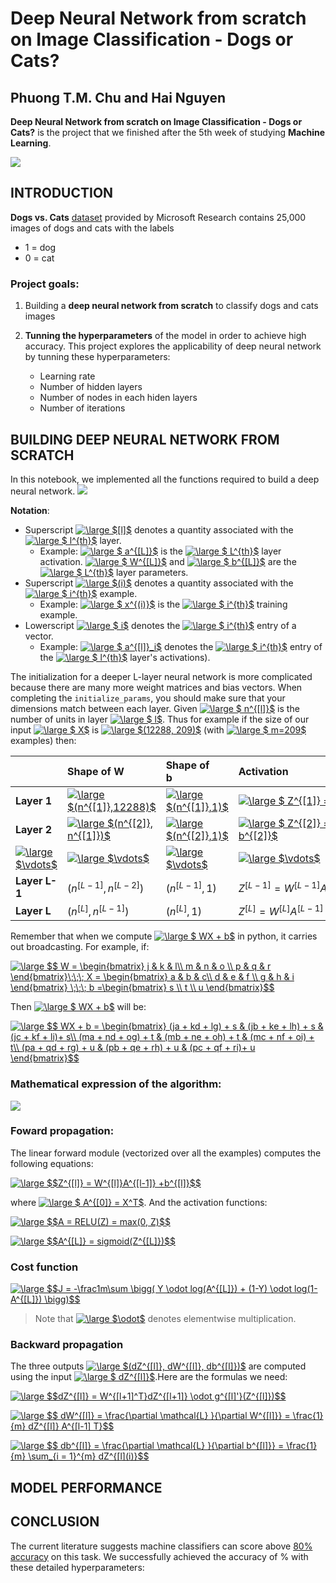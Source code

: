 # Deep Neural Network from scratch on Image Classification - Dogs or Cats?

## **Phuong T.M. Chu and Hai Nguyen**

**Deep Neural Network from scratch on Image Classification - Dogs or Cats?** is the project that we finished after the 5th week of studying **Machine Learning**.

![](https://storage.googleapis.com/kaggle-competitions/kaggle/3362/media/woof_meow.jpg)

## INTRODUCTION
**Dogs vs. Cats** [dataset](https://www.kaggle.com/c/dogs-vs-cats/data) provided by  Microsoft Research contains 25,000 images of dogs and cats with the labels 
* 1 = dog
* 0 = cat 

### Project goals:
1. Building a **deep neural network from scratch** to classify dogs and cats images

2. **Tunning the hyperparameters** of the model in order to achieve high accuracy. This project explores the applicability of deep neural network by tunning these hyperparameters:
    * Learning rate
    * Number of hidden layers
    * Number of nodes in each hiden layers
    * Number of iterations

## BUILDING DEEP NEURAL NETWORK FROM SCRATCH

In this notebook, we implemented all the functions required to build a deep neural network.
![](https://i.imgur.com/ivhZhmx.png)

**Notation**:
- Superscript <a href="https://www.codecogs.com/eqnedit.php?latex=\inline&space;\dpi{120}&space;\large&space;$[l]$" target="_blank"><img src="https://latex.codecogs.com/gif.latex?\inline&space;\dpi{120}&space;\large&space;$[l]$" title="\large $[l]$" /></a> denotes a quantity associated with the <a href="https://www.codecogs.com/eqnedit.php?latex=\inline&space;\dpi{120}&space;\large&space;$&space;l^{th}$" target="_blank"><img src="https://latex.codecogs.com/gif.latex?\inline&space;\dpi{120}&space;\large&space;$&space;l^{th}$" title="\large $ l^{th}$" /></a> layer. 
    - Example: <a href="https://www.codecogs.com/eqnedit.php?latex=\inline&space;\dpi{120}&space;\large&space;$&space;a^{[L]}$" target="_blank"><img src="https://latex.codecogs.com/gif.latex?\inline&space;\dpi{120}&space;\large&space;$&space;a^{[L]}$" title="\large $ a^{[L]}$" /></a> is the <a href="https://www.codecogs.com/eqnedit.php?latex=\inline&space;\dpi{120}&space;\large&space;$&space;L^{th}$" target="_blank"><img src="https://latex.codecogs.com/gif.latex?\inline&space;\dpi{120}&space;\large&space;$&space;L^{th}$" title="\large $ L^{th}$" /></a> layer activation. <a href="https://www.codecogs.com/eqnedit.php?latex=\inline&space;\dpi{120}&space;\large&space;$&space;W^{[L]}$" target="_blank"><img src="https://latex.codecogs.com/gif.latex?\inline&space;\dpi{120}&space;\large&space;$&space;W^{[L]}$" title="\large $ W^{[L]}$" /></a> and <a href="https://www.codecogs.com/eqnedit.php?latex=\inline&space;\dpi{120}&space;\large&space;$&space;b^{[L]}$" target="_blank"><img src="https://latex.codecogs.com/gif.latex?\inline&space;\dpi{120}&space;\large&space;$&space;b^{[L]}$" title="\large $ b^{[L]}$" /></a> are the <a href="https://www.codecogs.com/eqnedit.php?latex=\inline&space;\dpi{120}&space;\large&space;$&space;L^{th}$" target="_blank"><img src="https://latex.codecogs.com/gif.latex?\inline&space;\dpi{120}&space;\large&space;$&space;L^{th}$" title="\large $ L^{th}$" /></a> layer parameters.
- Superscript <a href="https://www.codecogs.com/eqnedit.php?latex=\inline&space;\dpi{120}&space;\large&space;$(i)$" target="_blank"><img src="https://latex.codecogs.com/gif.latex?\inline&space;\dpi{120}&space;\large&space;$(i)$" title="\large $(i)$" /></a> denotes a quantity associated with the <a href="https://www.codecogs.com/eqnedit.php?latex=\inline&space;\dpi{120}&space;\large&space;$&space;i^{th}$" target="_blank"><img src="https://latex.codecogs.com/gif.latex?\inline&space;\dpi{120}&space;\large&space;$&space;i^{th}$" title="\large $ i^{th}$" /></a> example. 
    - Example: <a href="https://www.codecogs.com/eqnedit.php?latex=\inline&space;\dpi{120}&space;\large&space;$&space;x^{(i)}$" target="_blank"><img src="https://latex.codecogs.com/gif.latex?\inline&space;\dpi{120}&space;\large&space;$&space;x^{(i)}$" title="\large $ x^{(i)}$" /></a> is the <a href="https://www.codecogs.com/eqnedit.php?latex=\inline&space;\dpi{120}&space;\large&space;$&space;i^{th}$" target="_blank"><img src="https://latex.codecogs.com/gif.latex?\inline&space;\dpi{120}&space;\large&space;$&space;i^{th}$" title="\large $ i^{th}$" /></a> training example.
- Lowerscript <a href="https://www.codecogs.com/eqnedit.php?latex=\inline&space;\dpi{120}&space;\large&space;$&space;i$" target="_blank"><img src="https://latex.codecogs.com/gif.latex?\inline&space;\dpi{120}&space;\large&space;$&space;i$" title="\large $ i$" /></a> denotes the <a href="https://www.codecogs.com/eqnedit.php?latex=\inline&space;\dpi{120}&space;\large&space;$&space;i^{th}$" target="_blank"><img src="https://latex.codecogs.com/gif.latex?\inline&space;\dpi{120}&space;\large&space;$&space;i^{th}$" title="\large $ i^{th}$" /></a> entry of a vector.
    - Example: <a href="https://www.codecogs.com/eqnedit.php?latex=\inline&space;\dpi{120}&space;\large&space;$&space;a^{[l]}_i$" target="_blank"><img src="https://latex.codecogs.com/gif.latex?\inline&space;\dpi{120}&space;\large&space;$&space;a^{[l]}_i$" title="\large $ a^{[l]}_i$" /></a> denotes the <a href="https://www.codecogs.com/eqnedit.php?latex=\inline&space;\dpi{120}&space;\large&space;$&space;i^{th}$" target="_blank"><img src="https://latex.codecogs.com/gif.latex?\inline&space;\dpi{120}&space;\large&space;$&space;i^{th}$" title="\large $ i^{th}$" /></a> entry of the <a href="https://www.codecogs.com/eqnedit.php?latex=\inline&space;\dpi{120}&space;\large&space;$&space;l^{th}$" target="_blank"><img src="https://latex.codecogs.com/gif.latex?\inline&space;\dpi{120}&space;\large&space;$&space;l^{th}$" title="\large $ l^{th}$" /></a> layer's activations).
    
The initialization for a deeper L-layer neural network is more complicated because there are many more weight matrices and bias vectors. When completing the `initialize_params`, you should make sure that your dimensions match between each layer. Given <a href="https://www.codecogs.com/eqnedit.php?latex=\inline&space;\dpi{120}&space;\large&space;$&space;n^{[l]}$" target="_blank"><img src="https://latex.codecogs.com/gif.latex?\inline&space;\dpi{120}&space;\large&space;$&space;n^{[l]}$" title="\large $ n^{[l]}$" /></a> is the number of units in layer <a href="https://www.codecogs.com/eqnedit.php?latex=\inline&space;\dpi{120}&space;\large&space;$&space;l$" target="_blank"><img src="https://latex.codecogs.com/gif.latex?\inline&space;\dpi{120}&space;\large&space;$&space;l$" title="\large $ l$" /></a>. Thus for example if the size of our input <a href="https://www.codecogs.com/eqnedit.php?latex=\inline&space;\dpi{120}&space;\large&space;$&space;X$" target="_blank"><img src="https://latex.codecogs.com/gif.latex?\inline&space;\dpi{120}&space;\large&space;$&space;X$" title="\large $ X$" /></a> is <a href="https://www.codecogs.com/eqnedit.php?latex=\inline&space;\dpi{120}&space;\large&space;$(12288,&space;209)$" target="_blank"><img src="https://latex.codecogs.com/gif.latex?\inline&space;\dpi{120}&space;\large&space;$(12288,&space;209)$" title="\large $(12288, 209)$" /></a> (with <a href="https://www.codecogs.com/eqnedit.php?latex=\inline&space;\dpi{120}&space;\large&space;$&space;m=209$" target="_blank"><img src="https://latex.codecogs.com/gif.latex?\inline&space;\dpi{120}&space;\large&space;$&space;m=209$" title="\large $ m=209$" /></a> examples) then:

| |**Shape of W**&nbsp;&nbsp;&nbsp;&nbsp;&nbsp;&nbsp;&nbsp;&nbsp; |**Shape of b**&nbsp;&nbsp;&nbsp;&nbsp;&nbsp;&nbsp;&nbsp;&nbsp;&nbsp;&nbsp;&nbsp;|**Activation**&nbsp;&nbsp;&nbsp;&nbsp;&nbsp;&nbsp;&nbsp;&nbsp;&nbsp;&nbsp;&nbsp;&nbsp;&nbsp;&nbsp;&nbsp;&nbsp;&nbsp;&nbsp;&nbsp;&nbsp;&nbsp;&nbsp;&nbsp;&nbsp;&nbsp;&nbsp;&nbsp;&nbsp;&nbsp;&nbsp;&nbsp;&nbsp;&nbsp;&nbsp;&nbsp;&nbsp;&nbsp;&nbsp;&nbsp;&nbsp;&nbsp;&nbsp;&nbsp;&nbsp;&nbsp;&nbsp;&nbsp;&nbsp;&nbsp;&nbsp;&nbsp;&nbsp;&nbsp;&nbsp;&nbsp;&nbsp;&nbsp;&nbsp;&nbsp;&nbsp;&nbsp;&nbsp;|**Shape of Activation**&nbsp;&nbsp;&nbsp;&nbsp;&nbsp;&nbsp;&nbsp;&nbsp;&nbsp;&nbsp;&nbsp;&nbsp;&nbsp;&nbsp;&nbsp;&nbsp;&nbsp;&nbsp;&nbsp;&nbsp;&nbsp;|
|:-|:-|:-|:-|:-|
|**Layer 1**|<a href="https://www.codecogs.com/eqnedit.php?latex=\inline&space;\dpi{120}&space;\large&space;$(n^{[1]},12288)$" target="_blank"><img src="https://latex.codecogs.com/gif.latex?\inline&space;\dpi{120}&space;\large&space;$(n^{[1]},12288)$" title="\large $(n^{[1]},12288)$" /></a>|<a href="https://www.codecogs.com/eqnedit.php?latex=\inline&space;\dpi{120}&space;\large&space;$(n^{[1]},1)$" target="_blank"><img src="https://latex.codecogs.com/gif.latex?\inline&space;\dpi{120}&space;\large&space;$(n^{[1]},1)$" title="\large $(n^{[1]},1)$" /></a>|<a href="https://www.codecogs.com/eqnedit.php?latex=\inline&space;\dpi{120}&space;\large&space;$&space;Z^{[1]}&space;=&space;W^{[1]}&space;X&space;&plus;&space;b^{[1]}&space;$" target="_blank"><img src="https://latex.codecogs.com/gif.latex?\inline&space;\dpi{120}&space;\large&space;$&space;Z^{[1]}&space;=&space;W^{[1]}&space;X&space;&plus;&space;b^{[1]}&space;$" title="\large $ Z^{[1]} = W^{[1]} X + b^{[1]} $" /></a>|<a href="https://www.codecogs.com/eqnedit.php?latex=\inline&space;\dpi{120}&space;\large&space;$(n^{[1]},209)$" target="_blank"><img src="https://latex.codecogs.com/gif.latex?\inline&space;\dpi{120}&space;\large&space;$(n^{[1]},209)$" title="\large $(n^{[1]},209)$" /></a>|
| **Layer 2**|<a href="https://www.codecogs.com/eqnedit.php?latex=\inline&space;\dpi{120}&space;\large&space;$(n^{[2]},&space;n^{[1]})$" target="_blank"><img src="https://latex.codecogs.com/gif.latex?\inline&space;\dpi{120}&space;\large&space;$(n^{[2]},&space;n^{[1]})$" title="\large $(n^{[2]}, n^{[1]})$" /></a>|<a href="https://www.codecogs.com/eqnedit.php?latex=\inline&space;\dpi{120}&space;\large&space;$(n^{[2]},1)$" target="_blank"><img src="https://latex.codecogs.com/gif.latex?\inline&space;\dpi{120}&space;\large&space;$(n^{[2]},1)$" title="\large $(n^{[2]},1)$" /></a>|<a href="https://www.codecogs.com/eqnedit.php?latex=\inline&space;\dpi{120}&space;\large&space;$&space;Z^{[2]}&space;=&space;W^{[2]}&space;A^{[1]}&space;&plus;&space;b^{[2]}$" target="_blank"><img src="https://latex.codecogs.com/gif.latex?\inline&space;\dpi{120}&space;\large&space;$&space;Z^{[2]}&space;=&space;W^{[2]}&space;A^{[1]}&space;&plus;&space;b^{[2]}$" title="\large $ Z^{[2]} = W^{[2]} A^{[1]} + b^{[2]}$" /></a>|<a href="https://www.codecogs.com/eqnedit.php?latex=\inline&space;\dpi{120}&space;\large&space;$(n^{[2]},&space;209)$" target="_blank"><img src="https://latex.codecogs.com/gif.latex?\inline&space;\dpi{120}&space;\large&space;$(n^{[2]},&space;209)$" title="\large $(n^{[2]}, 209)$" /></a>|
|<a href="https://www.codecogs.com/eqnedit.php?latex=\inline&space;\dpi{120}&space;\large&space;$\vdots$" target="_blank"><img src="https://latex.codecogs.com/gif.latex?\inline&space;\dpi{120}&space;\large&space;$\vdots$" title="\large $\vdots$" /></a>| <a href="https://www.codecogs.com/eqnedit.php?latex=\inline&space;\dpi{120}&space;\large&space;$\vdots$" target="_blank"><img src="https://latex.codecogs.com/gif.latex?\inline&space;\dpi{120}&space;\large&space;$\vdots$" title="\large $\vdots$" /></a> | <a href="https://www.codecogs.com/eqnedit.php?latex=\inline&space;\dpi{120}&space;\large&space;$\vdots$" target="_blank"><img src="https://latex.codecogs.com/gif.latex?\inline&space;\dpi{120}&space;\large&space;$\vdots$" title="\large $\vdots$" /></a>|<a href="https://www.codecogs.com/eqnedit.php?latex=\inline&space;\dpi{120}&space;\large&space;$\vdots$" target="_blank"><img src="https://latex.codecogs.com/gif.latex?\inline&space;\dpi{120}&space;\large&space;$\vdots$" title="\large $\vdots$" /></a>|<a href="https://www.codecogs.com/eqnedit.php?latex=\inline&space;\dpi{120}&space;\large&space;$\vdots$" target="_blank"><img src="https://latex.codecogs.com/gif.latex?\inline&space;\dpi{120}&space;\large&space;$\vdots$" title="\large $\vdots$" /></a>|
|**Layer L-1** | $(n^{[L-1]}, n^{[L-2]})$ | $(n^{[L-1]}, 1)$ | $Z^{[L-1]} =  W^{[L-1]} A^{[L-2]} + b^{[L-1]}$ | $(n^{[L-1]}, 209)$|
|**Layer L** | $(n^{[L]}, n^{[L-1]})$ | $(n^{[L]}, 1)$|  $Z^{[L]} =  W^{[L]} A^{[L-1]} + b^{[L]}$|$(n^{[L]}, 209)$ |

Remember that when we compute <a href="https://www.codecogs.com/eqnedit.php?latex=\inline&space;\dpi{120}&space;\large&space;$&space;WX&space;&plus;&space;b$" target="_blank"><img src="https://latex.codecogs.com/gif.latex?\inline&space;\dpi{120}&space;\large&space;$&space;WX&space;&plus;&space;b$" title="\large $ WX + b$" /></a> in python, it carries out broadcasting. For example, if: 

<a href="https://www.codecogs.com/eqnedit.php?latex=\inline&space;\dpi{120}&space;\large&space;$$&space;W&space;=&space;\begin{bmatrix}&space;j&space;&&space;k&space;&&space;l\\&space;m&space;&&space;n&space;&&space;o&space;\\&space;p&space;&&space;q&space;&&space;r&space;\end{bmatrix}\;\;\;&space;X&space;=&space;\begin{bmatrix}&space;a&space;&&space;b&space;&&space;c\\&space;d&space;&&space;e&space;&&space;f&space;\\&space;g&space;&&space;h&space;&&space;i&space;\end{bmatrix}&space;\;\;\;&space;b&space;=\begin{bmatrix}&space;s&space;\\&space;t&space;\\&space;u&space;\end{bmatrix}$$" target="_blank"><img src="https://latex.codecogs.com/gif.latex?\inline&space;\dpi{120}&space;\large&space;$$&space;W&space;=&space;\begin{bmatrix}&space;j&space;&&space;k&space;&&space;l\\&space;m&space;&&space;n&space;&&space;o&space;\\&space;p&space;&&space;q&space;&&space;r&space;\end{bmatrix}\;\;\;&space;X&space;=&space;\begin{bmatrix}&space;a&space;&&space;b&space;&&space;c\\&space;d&space;&&space;e&space;&&space;f&space;\\&space;g&space;&&space;h&space;&&space;i&space;\end{bmatrix}&space;\;\;\;&space;b&space;=\begin{bmatrix}&space;s&space;\\&space;t&space;\\&space;u&space;\end{bmatrix}$$" title="\large $$ W = \begin{bmatrix} j & k & l\\ m & n & o \\ p & q & r \end{bmatrix}\;\;\; X = \begin{bmatrix} a & b & c\\ d & e & f \\ g & h & i \end{bmatrix} \;\;\; b =\begin{bmatrix} s \\ t \\ u \end{bmatrix}$$" /></a>

Then <a href="https://www.codecogs.com/eqnedit.php?latex=\inline&space;\dpi{120}&space;\large&space;$&space;WX&space;&plus;&space;b$" target="_blank"><img src="https://latex.codecogs.com/gif.latex?\inline&space;\dpi{120}&space;\large&space;$&space;WX&space;&plus;&space;b$" title="\large $ WX + b$" /></a> will be:

<a href="https://www.codecogs.com/eqnedit.php?latex=\inline&space;\dpi{120}&space;\large&space;$$&space;WX&space;&plus;&space;b&space;=&space;\begin{bmatrix}&space;(ja&space;&plus;&space;kd&space;&plus;&space;lg)&space;&plus;&space;s&space;&&space;(jb&space;&plus;&space;ke&space;&plus;&space;lh)&space;&plus;&space;s&space;&&space;(jc&space;&plus;&space;kf&space;&plus;&space;li)&plus;&space;s\\&space;(ma&space;&plus;&space;nd&space;&plus;&space;og)&space;&plus;&space;t&space;&&space;(mb&space;&plus;&space;ne&space;&plus;&space;oh)&space;&plus;&space;t&space;&&space;(mc&space;&plus;&space;nf&space;&plus;&space;oi)&space;&plus;&space;t\\&space;(pa&space;&plus;&space;qd&space;&plus;&space;rg)&space;&plus;&space;u&space;&&space;(pb&space;&plus;&space;qe&space;&plus;&space;rh)&space;&plus;&space;u&space;&&space;(pc&space;&plus;&space;qf&space;&plus;&space;ri)&plus;&space;u&space;\end{bmatrix}$$" target="_blank"><img src="https://latex.codecogs.com/gif.latex?\inline&space;\dpi{120}&space;\large&space;$$&space;WX&space;&plus;&space;b&space;=&space;\begin{bmatrix}&space;(ja&space;&plus;&space;kd&space;&plus;&space;lg)&space;&plus;&space;s&space;&&space;(jb&space;&plus;&space;ke&space;&plus;&space;lh)&space;&plus;&space;s&space;&&space;(jc&space;&plus;&space;kf&space;&plus;&space;li)&plus;&space;s\\&space;(ma&space;&plus;&space;nd&space;&plus;&space;og)&space;&plus;&space;t&space;&&space;(mb&space;&plus;&space;ne&space;&plus;&space;oh)&space;&plus;&space;t&space;&&space;(mc&space;&plus;&space;nf&space;&plus;&space;oi)&space;&plus;&space;t\\&space;(pa&space;&plus;&space;qd&space;&plus;&space;rg)&space;&plus;&space;u&space;&&space;(pb&space;&plus;&space;qe&space;&plus;&space;rh)&space;&plus;&space;u&space;&&space;(pc&space;&plus;&space;qf&space;&plus;&space;ri)&plus;&space;u&space;\end{bmatrix}$$" title="\large $$ WX + b = \begin{bmatrix} (ja + kd + lg) + s & (jb + ke + lh) + s & (jc + kf + li)+ s\\ (ma + nd + og) + t & (mb + ne + oh) + t & (mc + nf + oi) + t\\ (pa + qd + rg) + u & (pb + qe + rh) + u & (pc + qf + ri)+ u \end{bmatrix}$$" /></a>

### **Mathematical expression of the algorithm**:

![](https://i.imgur.com/FPjpVDX.png)

### **Foward propagation:**

The linear forward module (vectorized over all the examples) computes the following equations:

<a href="https://www.codecogs.com/eqnedit.php?latex=\inline&space;\dpi{120}&space;\large&space;$$Z^{[l]}&space;=&space;W^{[l]}A^{[l-1]}&space;&plus;b^{[l]}$$" target="_blank"><img src="https://latex.codecogs.com/gif.latex?\inline&space;\dpi{120}&space;\large&space;$$Z^{[l]}&space;=&space;W^{[l]}A^{[l-1]}&space;&plus;b^{[l]}$$" title="\large $$Z^{[l]} = W^{[l]}A^{[l-1]} +b^{[l]}$$" /></a>

where <a href="https://www.codecogs.com/eqnedit.php?latex=\inline&space;\dpi{120}&space;\large&space;$&space;A^{[0]}&space;=&space;X^T$" target="_blank"><img src="https://latex.codecogs.com/gif.latex?\inline&space;\dpi{120}&space;\large&space;$&space;A^{[0]}&space;=&space;X^T$" title="\large $ A^{[0]} = X^T$" /></a>. And the activation functions:

<a href="https://www.codecogs.com/eqnedit.php?latex=\inline&space;\dpi{120}&space;\large&space;$$A&space;=&space;RELU(Z)&space;=&space;max(0,&space;Z)$$" target="_blank"><img src="https://latex.codecogs.com/gif.latex?\inline&space;\dpi{120}&space;\large&space;$$A&space;=&space;RELU(Z)&space;=&space;max(0,&space;Z)$$" title="\large $$A = RELU(Z) = max(0, Z)$$" /></a>

<a href="https://www.codecogs.com/eqnedit.php?latex=\inline&space;\dpi{120}&space;\large&space;$$A^{[L]}&space;=&space;sigmoid(Z^{[L]})$$" target="_blank"><img src="https://latex.codecogs.com/gif.latex?\inline&space;\dpi{120}&space;\large&space;$$A^{[L]}&space;=&space;sigmoid(Z^{[L]})$$" title="\large $$A^{[L]} = sigmoid(Z^{[L]})$$" /></a>

### **Cost function**

<a href="https://www.codecogs.com/eqnedit.php?latex=\inline&space;\dpi{120}&space;\large&space;$$J&space;=&space;-\frac1m\sum&space;\bigg(&space;Y&space;\odot&space;log(A^{[L]})&space;&plus;&space;(1-Y)&space;\odot&space;log(1-A^{[L]})&space;\bigg)$$" target="_blank"><img src="https://latex.codecogs.com/gif.latex?\inline&space;\dpi{120}&space;\large&space;$$J&space;=&space;-\frac1m\sum&space;\bigg(&space;Y&space;\odot&space;log(A^{[L]})&space;&plus;&space;(1-Y)&space;\odot&space;log(1-A^{[L]})&space;\bigg)$$" title="\large $$J = -\frac1m\sum \bigg( Y \odot log(A^{[L]}) + (1-Y) \odot log(1-A^{[L]}) \bigg)$$" /></a>

> Note that <a href="https://www.codecogs.com/eqnedit.php?latex=\inline&space;\dpi{120}&space;\large&space;$\odot$" target="_blank"><img src="https://latex.codecogs.com/gif.latex?\inline&space;\dpi{120}&space;\large&space;$\odot$" title="\large $\odot$" /></a> denotes elementwise multiplication.

### **Backward propagation**

The three outputs <a href="https://www.codecogs.com/eqnedit.php?latex=\inline&space;\dpi{120}&space;\large&space;$(dZ^{[l]},&space;dW^{[l]},&space;db^{[l]})$" target="_blank"><img src="https://latex.codecogs.com/gif.latex?\inline&space;\dpi{120}&space;\large&space;$(dZ^{[l]},&space;dW^{[l]},&space;db^{[l]})$" title="\large $(dZ^{[l]}, dW^{[l]}, db^{[l]})$" /></a> are computed using the input <a href="https://www.codecogs.com/eqnedit.php?latex=\inline&space;\dpi{120}&space;\large&space;$&space;dZ^{[l]}$" target="_blank"><img src="https://latex.codecogs.com/gif.latex?\inline&space;\dpi{120}&space;\large&space;$&space;dZ^{[l]}$" title="\large $ dZ^{[l]}$" /></a>.Here are the formulas we need:

<a href="https://www.codecogs.com/eqnedit.php?latex=\inline&space;\dpi{120}&space;\large&space;$$dZ^{[l]}&space;=&space;W^{[l&plus;1]^T}dZ^{[l&plus;1]}&space;\odot&space;g^{[l]'}(Z^{[l]})$$" target="_blank"><img src="https://latex.codecogs.com/gif.latex?\inline&space;\dpi{120}&space;\large&space;$$dZ^{[l]}&space;=&space;W^{[l&plus;1]^T}dZ^{[l&plus;1]}&space;\odot&space;g^{[l]'}(Z^{[l]})$$" title="\large $$dZ^{[l]} = W^{[l+1]^T}dZ^{[l+1]} \odot g^{[l]'}(Z^{[l]})$$" /></a>

<a href="https://www.codecogs.com/eqnedit.php?latex=\inline&space;\dpi{120}&space;\large&space;$$&space;dW^{[l]}&space;=&space;\frac{\partial&space;\mathcal{L}&space;}{\partial&space;W^{[l]}}&space;=&space;\frac{1}{m}&space;dZ^{[l]}&space;A^{[l-1]&space;T}$$" target="_blank"><img src="https://latex.codecogs.com/gif.latex?\inline&space;\dpi{120}&space;\large&space;$$&space;dW^{[l]}&space;=&space;\frac{\partial&space;\mathcal{L}&space;}{\partial&space;W^{[l]}}&space;=&space;\frac{1}{m}&space;dZ^{[l]}&space;A^{[l-1]&space;T}$$" title="\large $$ dW^{[l]} = \frac{\partial \mathcal{L} }{\partial W^{[l]}} = \frac{1}{m} dZ^{[l]} A^{[l-1] T}$$" /></a>

<a href="https://www.codecogs.com/eqnedit.php?latex=\inline&space;\dpi{120}&space;\large&space;$$&space;db^{[l]}&space;=&space;\frac{\partial&space;\mathcal{L}&space;}{\partial&space;b^{[l]}}&space;=&space;\frac{1}{m}&space;\sum_{i&space;=&space;1}^{m}&space;dZ^{[l](i)}$$" target="_blank"><img src="https://latex.codecogs.com/gif.latex?\inline&space;\dpi{120}&space;\large&space;$$&space;db^{[l]}&space;=&space;\frac{\partial&space;\mathcal{L}&space;}{\partial&space;b^{[l]}}&space;=&space;\frac{1}{m}&space;\sum_{i&space;=&space;1}^{m}&space;dZ^{[l](i)}$$" title="\large $$ db^{[l]} = \frac{\partial \mathcal{L} }{\partial b^{[l]}} = \frac{1}{m} \sum_{i = 1}^{m} dZ^{[l](i)}$$" /></a>



## MODEL PERFORMANCE

## CONCLUSION
The current literature suggests machine classifiers can score above [80% accuracy](chrome-extension://cbnaodkpfinfiipjblikofhlhlcickei/src/pdfviewer/web/viewer.html?file=http://xenon.stanford.edu/~pgolle/papers/dogcat.pdf) on this task.
We successfully achieved the accuracy of % with these detailed hyperparameters:
